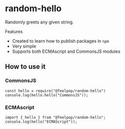 # random-hello

Randomly greets any given string.

Features
* Created to learn how to publish packages in `npm`
* Very simple
* Supports both ECMAscript and CommonsJS modules

## How to use it

### CommonsJS

```
const hello = require("@feelpop/random-hello")
console.log(hello.hello("CommonsJS"));
```

### ECMAscript

```
import { hello } from "@feelpop/random-hello";
console.log(hello("ECMAScript"));
```

